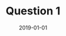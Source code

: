 --- 
layout: layouts/questions.njk 
title: Question 1
date: 2019-01-01
question: What is your name?
next: /question-2/
prev: /question-10/
input: simple
tags:
    - question
---